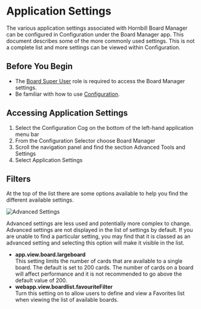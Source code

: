 # Application Settings
The various application settings associated with Hornbill Board Manager can be configured in Configuration under the Board Manager app. This document describes some of the more commonly used settings. This is not a complete list and more settings can be viewed within Configuration.

## Before You Begin
* The [Board Super User](/boardmanager-config/setup/roles#roles) role is required to access the Board Manager settings.
* Be familiar with how to use [Configuration](/esp-config/getting-started/using-configuration).

## Accessing Application Settings
1. Select the Configuration Cog on the bottom of the left-hand application menu bar
1. From the Configuration Selector choose Board Manager
1. Scroll the navigation panel and find the section Advanced Tools and Settings
1. Select Application Settings

## Filters
At the top of the list there are some options available to help you find the different available settings.

![Advanced Settings](_books/boardmanager-config/advanced-tools-and-settings/images/include-advanced-settings.png)

Advanced settings are less used and potentially more complex to change.  Advanced settings are not displayed in the list of settings by default. If you are unable to find a particular setting, you may find that it is classed as an advanced setting and selecting this option will make it visible in the list.

* **app.view.board.largeboard**<br>This setting limits the number of cards that are available to a single board. The default is set to 200 cards. The number of cards on a board will affect performance and it is not recommended to go above the default value of 200.
* **webapp.view.boardlist.favouriteFilter**<br>Turn this setting on to allow users to define and view a Favorites list when viewing the list of available boards.

<!-- https://wiki.hornbill.com/index.php?title=Board_Manager_Business_Process_Workflow -->